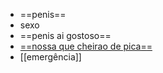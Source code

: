 ---
---

- ==penis==
- sexo
- ==penis ai gostoso==
- [==nossa que cheirao de pica==](test.com)
- [[emergência]]
